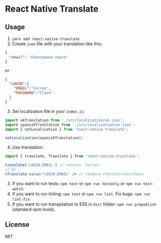 # React Native Translate

## Usage

1. `yarn add react-native-translate`
2. Create `json` file with your translation like this: 
```json
{
  "email": "Електронна пошта"
}

or

{
  "LOGIN":{
    "EMAIL":"Correo",
    "PASSWORD":"Clave"
  }
}
```
3. Set localization file in your `index.js`:
```js
import ukTranslation from './src/localization/uk.json';
import spanishTranslation from './src/localization/es.json';
import { setLocalization } from 'react-native-translate';

setLocalization(spanishTranslation);
```
4. Use translation: 
```jsx
import { translate, Translate } from 'react-native-translate';

translate('LOGIN.EMAIL') // returns 'Correo'
// Or
<Translate value="LOGIN.EMAIL" /> // renders <Text>Correo</Text>
```
3. If you want to run tests: `npm test` or `npm run testonly` or `npm run test-watch`.
4. If you want to run linting: `npm test` or `npm run lint`. Fix bugs: `npm run lint-fix`.
5. If you want to run transpilation to ES5 in `dist` folder: `npm run prepublish` (standard npm hook).


## License

MIT
